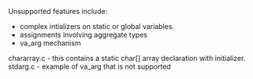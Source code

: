 Unsupported features include:

* complex intializers on static or global variables.
* assignments involving aggregate types
* va_arg mechanism 

chararray.c - this contains a static char[] array declaration with initializer.
stdarg.c - example of va_arg that is not supported
